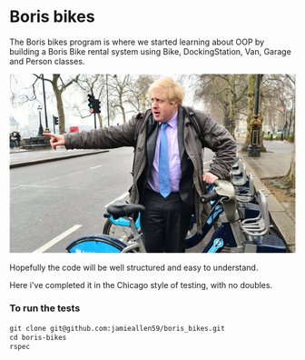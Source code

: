 Boris bikes
===========

The Boris bikes program is where we started learning about OOP by building a Boris Bike rental system using Bike, DockingStation, Van, Garage and Person classes.

![](images/boris_1.jpg)

Hopefully the code will be well structured and easy to understand.

Here i've completed it in the Chicago style of testing, with no doubles.

### To run the tests
```shell
git clone git@github.com:jamieallen59/boris_bikes.git
cd boris-bikes
rspec
```